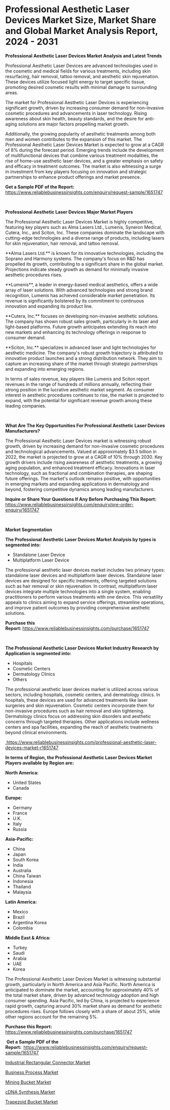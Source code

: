 <p><h1>Professional Aesthetic Laser Devices Market Size, Market Share and Global Market Analysis Report, 2024 - 2031</h1></p><p><strong>Professional Aesthetic Laser Devices Market Analysis and Latest Trends</strong></p>
<p><p>Professional Aesthetic Laser Devices are advanced technologies used in the cosmetic and medical fields for various treatments, including skin resurfacing, hair removal, tattoo removal, and aesthetic skin rejuvenation. These devices utilize focused light energy to target specific tissue, promoting desired cosmetic results with minimal damage to surrounding areas. </p><p>The market for Professional Aesthetic Laser Devices is experiencing significant growth, driven by increasing consumer demand for non-invasive cosmetic procedures and advancements in laser technology. Rising awareness about skin health, beauty standards, and the desire for anti-aging solutions are major factors propelling market growth. </p><p>Additionally, the growing popularity of aesthetic treatments among both men and women contributes to the expansion of this market. The Professional Aesthetic Laser Devices Market is expected to grow at a CAGR of 8% during the forecast period. Emerging trends include the development of multifunctional devices that combine various treatment modalities, the rise of home-use aesthetic laser devices, and a greater emphasis on safety and efficacy in treatment outcomes. The market is also witnessing a surge in investment from key players focusing on innovation and strategic partnerships to enhance product offerings and market presence.</p></p>
<p><strong>Get a Sample PDF of the Report:&nbsp;</strong> <a href="https://www.reliablebusinessinsights.com/enquiry/request-sample/1651747?utm_campaign=41&utm_medium=2&utm_source=Github&utm_content=ia&utm_term=18112024&utm_id=professional-aesthetic-laser-devices">https://www.reliablebusinessinsights.com/enquiry/request-sample/1651747</a></p>
<p>&nbsp;</p>
<p><strong>Professional Aesthetic Laser Devices Major Market Players</strong></p>
<p><p>The Professional Aesthetic Laser Devices Market is highly competitive, featuring key players such as Alma Lasers Ltd., Lumenis, Syneron Medical, Cutera, Inc., and Sciton, Inc. These companies dominate the landscape with cutting-edge technologies and a diverse range of products, including lasers for skin rejuvenation, hair removal, and tattoo removal.</p><p>**Alma Lasers Ltd.** is known for its innovative technologies, including the Soprano and Harmony systems. The company's focus on R&D has propelled its growth, contributing to a significant share in the global market. Projections indicate steady growth as demand for minimally invasive aesthetic procedures rises.</p><p>**Lumenis**, a leader in energy-based medical aesthetics, offers a wide array of laser solutions. With advanced technologies and strong brand recognition, Lumenis has achieved considerable market penetration. Its revenue is significantly bolstered by its commitment to continuous innovation and expanding its product line.</p><p>**Cutera, Inc.** focuses on developing non-invasive aesthetic solutions. The company has shown robust sales growth, particularly in its laser and light-based platforms. Future growth anticipates extending its reach into new markets and enhancing its technology offerings in response to consumer demand.</p><p>**Sciton, Inc.** specializes in advanced laser and light technologies for aesthetic medicine. The company's robust growth trajectory is attributed to innovative product launches and a strong distribution network. They aim to capture an increasing share of the market through strategic partnerships and expanding into emerging regions.</p><p>In terms of sales revenue, key players like Lumenis and Sciton report revenues in the range of hundreds of millions annually, reflecting their strong position in the lucrative aesthetic market segment. As consumer interest in aesthetic procedures continues to rise, the market is projected to expand, with the potential for significant revenue growth among these leading companies.</p></p>
<p>&nbsp;</p>
<p><strong>What Are The Key Opportunities For Professional Aesthetic Laser Devices Manufacturers?</strong></p>
<p><p>The Professional Aesthetic Laser Devices market is witnessing robust growth, driven by increasing demand for non-invasive cosmetic procedures and technological advancements. Valued at approximately $3.5 billion in 2022, the market is projected to grow at a CAGR of 10% through 2030. Key growth drivers include rising awareness of aesthetic treatments, a growing aging population, and enhanced treatment efficacy. Innovations in laser technology, such as fractional and combination therapies, are shaping future offerings. The market's outlook remains positive, with opportunities in emerging markets and expanding applications in dermatology and beyond, fostering competitive dynamics among leading manufacturers.</p></p>
<p><strong>Inquire or Share Your Questions If Any Before Purchasing This Report:</strong> <a href="https://www.reliablebusinessinsights.com/enquiry/pre-order-enquiry/1651747?utm_campaign=41&utm_medium=2&utm_source=Github&utm_content=ia&utm_term=18112024&utm_id=professional-aesthetic-laser-devices">https://www.reliablebusinessinsights.com/enquiry/pre-order-enquiry/1651747</a></p>
<p>&nbsp;</p>
<p><strong>Market Segmentation</strong></p>
<p><strong>The Professional Aesthetic Laser Devices Market Analysis by types is segmented into:</strong></p>
<p><ul><li>Standalone Laser Device</li><li>Multiplatform Laser Device</li></ul></p>
<p><p>The professional aesthetic laser devices market includes two primary types: standalone laser devices and multiplatform laser devices. Standalone laser devices are designed for specific treatments, offering targeted solutions such as hair removal or skin rejuvenation. In contrast, multiplatform laser devices integrate multiple technologies into a single system, enabling practitioners to perform various treatments with one device. This versatility appeals to clinics aiming to expand service offerings, streamline operations, and improve patient outcomes by providing comprehensive aesthetic solutions.</p></p>
<p><strong>Purchase this Report:&nbsp;</strong><a href="https://www.reliablebusinessinsights.com/purchase/1651747?utm_campaign=41&utm_medium=2&utm_source=Github&utm_content=ia&utm_term=18112024&utm_id=professional-aesthetic-laser-devices">https://www.reliablebusinessinsights.com/purchase/1651747</a></p>
<p>&nbsp;</p>
<p><strong>The Professional Aesthetic Laser Devices Market Industry Research by Application is segmented into:</strong></p>
<p><ul><li>Hospitals</li><li>Cosmetic Centers</li><li>Dermatology Clinics</li><li>Others</li></ul></p>
<p><p>The professional aesthetic laser devices market is utilized across various sectors, including hospitals, cosmetic centers, and dermatology clinics. In hospitals, these devices are used for advanced treatments like laser surgeries and skin rejuvenation. Cosmetic centers incorporate them for non-invasive procedures such as hair removal and skin tightening. Dermatology clinics focus on addressing skin disorders and aesthetic concerns through targeted therapies. Other applications include wellness centers and spa facilities, expanding the reach of aesthetic treatments beyond clinical environments.</p></p>
<p><a href="https://www.reliablebusinessinsights.com/professional-aesthetic-laser-devices-market-r1651747?utm_campaign=41&utm_medium=2&utm_source=Github&utm_content=ia&utm_term=18112024&utm_id=professional-aesthetic-laser-devices">&nbsp;https://www.reliablebusinessinsights.com/professional-aesthetic-laser-devices-market-r1651747</a></p>
<p><strong>In terms of Region, the Professional Aesthetic Laser Devices Market Players available by Region are:</strong></p>
<p>
    <p> <strong> North America: </strong>
        <ul>
            <li>United States</li>
            <li>Canada</li>
        </ul>
        </p> 
    <p> <strong> Europe: </strong>
        <ul>
            <li>Germany</li>
            <li>France</li>
            <li>U.K.</li>
            <li>Italy</li>
            <li>Russia</li>
        </ul>
        </p> 
    <p> <strong> Asia-Pacific: </strong>
        <ul>
            <li>China</li>
            <li>Japan</li>
            <li>South Korea</li>
            <li>India</li>
            <li>Australia</li>
            <li>China Taiwan</li>
            <li>Indonesia</li>
            <li>Thailand</li>
            <li>Malaysia</li>
        </ul>
        </p> 
    <p> <strong> Latin America: </strong>
        <ul>
            <li>Mexico</li>
            <li>Brazil</li>
            <li>Argentina Korea</li>
            <li>Colombia</li>
        </ul>
        </p> 
    <p> <strong> Middle East & Africa: </strong>
        <ul>
            <li>Turkey</li>
            <li>Saudi</li>
            <li>Arabia</li>
            <li>UAE</li>
            <li>Korea</li>
        </ul>
    </p>
    </p>
<p><p>The Professional Aesthetic Laser Devices Market is witnessing substantial growth, particularly in North America and Asia Pacific. North America is anticipated to dominate the market, accounting for approximately 40% of the total market share, driven by advanced technology adoption and high consumer spending. Asia Pacific, led by China, is projected to experience rapid growth, capturing around 30% market share as demand for aesthetic procedures rises. Europe follows closely with a share of about 25%, while other regions account for the remaining 5%.</p></p>
<p><strong>Purchase this Report: </strong><a href="https://www.reliablebusinessinsights.com/purchase/1651747?utm_campaign=41&utm_medium=2&utm_source=Github&utm_content=ia&utm_term=18112024&utm_id=professional-aesthetic-laser-devices">https://www.reliablebusinessinsights.com/purchase/1651747</a></p>
<p>&nbsp;<strong>Get a Sample PDF of the Report:&nbsp;&nbsp;</strong><a href="https://www.reliablebusinessinsights.com/enquiry/request-sample/1651747?utm_campaign=41&utm_medium=2&utm_source=Github&utm_content=ia&utm_term=18112024&utm_id=professional-aesthetic-laser-devices">https://www.reliablebusinessinsights.com/enquiry/request-sample/1651747</a></p>
<p><strong></strong></p>
<p><p><a href="https://www.linkedin.com/pulse/global-industrial-rectangular-connector-market-landscape-future-tjgdc?utm_campaign=41&utm_medium=2&utm_source=Github&utm_content=ia&utm_term=18112024&utm_id=professional-aesthetic-laser-devices">Industrial Rectangular Connector Market</a></p><p><a href="https://issuu.com/reportprime-2/docs/business-process-market-size-2030.p_2ce86b6f73915b?utm_campaign=41&utm_medium=2&utm_source=Github&utm_content=ia&utm_term=18112024&utm_id=professional-aesthetic-laser-devices">Business Process Market</a></p><p><a href="https://www.linkedin.com/pulse/mining-bucket-value-chain-analysis-from-raw-materials-end-user-ya6qc?utm_campaign=41&utm_medium=2&utm_source=Github&utm_content=ia&utm_term=18112024&utm_id=professional-aesthetic-laser-devices">Mining Bucket Market</a></p><p><a href="https://issuu.com/reportprime-2/docs/cdna-synthesis-market-size-2030.ppt_111db5bb64bc20?utm_campaign=41&utm_medium=2&utm_source=Github&utm_content=ia&utm_term=18112024&utm_id=professional-aesthetic-laser-devices">cDNA Synthesis Market</a></p><p><a href="https://www.linkedin.com/pulse/trapezoid-bucket-market-transformation-comparative-analysis-2024-2031-0gxkc?utm_campaign=41&utm_medium=2&utm_source=Github&utm_content=ia&utm_term=18112024&utm_id=professional-aesthetic-laser-devices">Trapezoid Bucket Market</a></p></p>